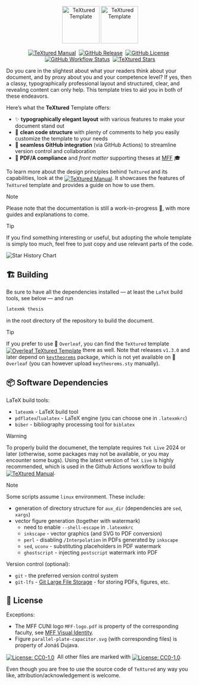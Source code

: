 <div align="center">
    <img alt="TeXtured Template" height="100px" src="https://raw.githubusercontent.com/jdujava/TeXtured/refs/heads/master/figures/TeXtured-logo-light-mode.svg#gh-light-mode-only">
    <img alt="TeXtured Template" height="100px" src="https://raw.githubusercontent.com/jdujava/TeXtured/refs/heads/master/figures/TeXtured-logo-dark-mode.svg#gh-dark-mode-only">
</div>
<div align="center">

 [![TeXtured Manual](https://img.shields.io/badge/TeXtured-Manual%E2%80%89%F0%9F%93%93-blue?color=ccfaff&style=for-the-badge)](https://jdujava.github.io/TeXtured/thesis.pdf)
 [![GitHub Release](https://img.shields.io/github/v/release/jdujava/textured?color=ade1ff&style=for-the-badge)](https://github.com/jdujava/TeXtured/releases)
 [![GitHub License](https://img.shields.io/github/license/jdujava/TeXtured?color=fbe2ff&style=for-the-badge)](#-license)
 [![GitHub Workflow Status](https://img.shields.io/github/actions/workflow/status/jdujava/TeXtured/main.yml?color=aafaba&style=for-the-badge)](https://jdujava.github.io/TeXtured/thesis.pdf)
 [![TeXtured Stars](https://img.shields.io/github/stars/jdujava/TeXtured?color=ffeca4&style=for-the-badge)](https://github.com/jdujava/TeXtured/stargazers)

</div>

Do you care in the slightest about what your readers think about your document,
and by proxy about you and your competence level? If yes, then a classy,
typographically professional layout and structured, clear, and revealing content
can only help. This template tries to aid you in both of these endeavors.

Here’s what the **TeXtured** Template offers:
- ✨ **typographically elegant layout** with various features to make your document stand out
- 🧙 **clean code structure** with plenty of comments to help you easily customize the template to your needs
- 🔗 **seamless GitHub integration** (via GitHub Actions) to streamline version control and collaboration
- 📄 **PDF/A compliance** and *front matter* supporting theses at [MFF](https://www.mff.cuni.cz/en) 🎓

To learn more about the design principles behind `TeXtured` and its capabilities, look at the
[<img align="center" alt="TeXtured Manual" src="https://img.shields.io/badge/TeXtured-Manual%E2%80%89%F0%9F%93%93-blue?color=ccfaff">](https://jdujava.github.io/TeXtured/thesis.pdf).
It showcases the features of `TeXtured` template and provides a guide on how to use them.

> [!NOTE]
> Please note that the documentation is still a work-in-progress 🚧,
> with more guides and explanations to come.

> [!TIP]
> If you find something interesting or useful, but adopting the whole template
> is simply too much, feel free to just copy and use relevant parts of the code.

<picture>
    <source media="(prefers-color-scheme: dark)" srcset="https://api.star-history.com/svg?repos=jdujava/TeXtured&type=Date&theme=dark" />
    <source media="(prefers-color-scheme: light)" srcset="https://api.star-history.com/svg?repos=jdujava/TeXtured&type=Date" />
    <img alt="Star History Chart" src="https://api.star-history.com/svg?repos=jdujava/TeXtured&type=Date" />
</picture>

## 🏗️ Building

Be sure to have all the dependencies installed — at least the `LaTeX` build tools, see below — and run
```sh
latexmk thesis
```
in the root directory of the repository to build the document.

> [!TIP]
> If you prefer to use 🍃 `Overleaf`, you can find the `TeXtured` template
> [<img align="center" alt="Overleaf TeXtured Template" src="https://img.shields.io/badge/Overleaf-TeXtured-blue?color=ccffd2&logo=overleaf">](https://www.overleaf.com/latex/templates/textured/zwtzzwgddbsh)
> there as well.
> Note that releases `v1.3.0` and later depend on [`keytheorems`](https://github.com/mbertucci47/keytheorems) package,
> which is not yet available on 🍃 `Overleaf` (you can however upload `keytheorems.sty` manually).


## 📦 Software Dependencies

LaTeX build tools:
- `latexmk` - LaTeX build tool
- `pdflatex`/`lualatex` - LaTeX engine (you can choose one in `.latexmkrc`)
- `biber` - bibliography processing tool for `biblatex`

> [!WARNING]
> To properly build the documenet, the template requires `TeX Live` 2024 or later (otherwise, some packages may not be available, or you may encounter some bugs).
> Using the latest version of `TeX Live` is highly recommended, which is used in the Github Actions workflow to build
> [<img align="center" alt="TeXtured Manual" src="https://img.shields.io/badge/TeXtured-Manual%E2%80%89%F0%9F%93%93-blue?color=ccfaff">](https://jdujava.github.io/TeXtured/thesis.pdf).

> [!NOTE]
> Some scripts assume `linux` environment. These include:
> - generation of directory structure for `aux_dir` (dependencies are `sed`, `xargs`)
> - vector figure generation (together with watermark)
>     + need to enable `--shell-escape` in `.latexmkrc`
>     + `inkscape` - vector graphics (and SVG to PDF conversion)
>     + `perl` - disabling `/Interpolation` in PDFs generated by `inkscape`
>     + `sed`, `uconv` - substituting placeholders in PDF watermark
>     + `ghostscript` - injecting `postscript` watermark into PDF

Version control (optional):
- `git` - the preferred version control system
- `git-lfs` - [Git Large File Storage](https://git-lfs.github.com/) - for storing PDFs, figures, etc.


## 📜 License

Exceptions:
- The MFF CUNI logo `MFF-logo.pdf` is property of the corresponding faculty, see [MFF Visual Identity](https://www.mff.cuni.cz/en/faculty/visual-identity).
- Figure `parallel-plate-capacitor.svg` (with corresponding files) is property of Jonáš Dujava.

[<img align="center" alt="License: CC0-1.0" src="https://licensebuttons.net/p/zero/1.0/88x31.png">](https://creativecommons.org/publicdomain/zero/1.0/)
 All other files are marked with
[<img align="center" alt="License: CC0-1.0" src="https://img.shields.io/github/license/jdujava/TeXtured?color=fbe2ff">](https://creativecommons.org/publicdomain/zero/1.0/).

Even though you are free to use the source code of `TeXtured` any way you like, attribution/acknowledgement is welcome.
